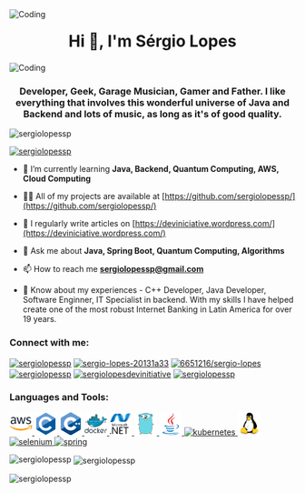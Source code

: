 <img align="left" alt="Coding" src="https://i.imgur.com/4oUAsYY.jpg">

<h1 align="center">Hi 👋, I'm Sérgio Lopes</h1>
<img align="center" alt="Coding" width="400" src="https://i.imgur.com/vMKAQ86.gif">
<h3 align="center">Developer, Geek, Garage Musician, Gamer and Father. I like everything that involves this wonderful universe of Java and Backend and lots of music, as long as it's of good quality.</h3>

<p align="left"> <img src="https://komarev.com/ghpvc/?username=sergiolopessp&label=Profile%20views&color=0e75b6&style=flat" alt="sergiolopessp" /> </p>

<p align="left"> <a href="https://github.com/ryo-ma/github-profile-trophy"><img src="https://github-profile-trophy.vercel.app/?username=sergiolopessp" alt="sergiolopessp" /></a> </p>

- 🌱 I’m currently learning **Java, Backend, Quantum Computing, AWS, Cloud Computing**

- 👨‍💻 All of my projects are available at [https://github.com/sergiolopessp/](https://github.com/sergiolopessp/)

- 📝 I regularly write articles on [https://deviniciative.wordpress.com/](https://deviniciative.wordpress.com/)

- 💬 Ask me about **Java, Spring Boot, Quantum Computing, Algorithms**

- 📫 How to reach me **sergiolopessp@gmail.com**

- 📄 Know about my experiences - C++ Developer, Java Developer, Software Enginner, IT Specialist in backend. With my skills I have helped create one of the most robust Internet Banking in Latin America for over 19 years.

<h3 align="left">Connect with me:</h3>
<p align="left">
<a href="https://twitter.com/sergiolopessp" target="blank"><img align="center" src="https://raw.githubusercontent.com/rahuldkjain/github-profile-readme-generator/master/src/images/icons/Social/twitter.svg" alt="sergiolopessp" height="30" width="40" /></a>
<a href="https://linkedin.com/in/sergio-lopes-20131a33" target="blank"><img align="center" src="https://raw.githubusercontent.com/rahuldkjain/github-profile-readme-generator/master/src/images/icons/Social/linked-in-alt.svg" alt="sergio-lopes-20131a33" height="30" width="40" /></a>
<a href="https://stackoverflow.com/users/6651216/sergio-lopes" target="blank"><img align="center" src="https://raw.githubusercontent.com/rahuldkjain/github-profile-readme-generator/master/src/images/icons/Social/stack-overflow.svg" alt="6651216/sergio-lopes" height="30" width="40" /></a>
<a href="https://instagram.com/sergiolopessp" target="blank"><img align="center" src="https://raw.githubusercontent.com/rahuldkjain/github-profile-readme-generator/master/src/images/icons/Social/instagram.svg" alt="sergiolopessp" height="30" width="40" /></a>
<a href="https://www.youtube.com/c/sergiolopesdevinitiative" target="blank"><img align="center" src="https://raw.githubusercontent.com/rahuldkjain/github-profile-readme-generator/master/src/images/icons/Social/youtube.svg" alt="sergiolopesdevinitiative" height="30" width="40" /></a>
<a href="https://www.hackerrank.com/sergiolopessp" target="blank"><img align="center" src="https://raw.githubusercontent.com/rahuldkjain/github-profile-readme-generator/master/src/images/icons/Social/hackerrank.svg" alt="sergiolopessp" height="30" width="40" /></a>
</p>

<h3 align="left">Languages and Tools:</h3>
<p align="left"> <a href="https://aws.amazon.com" target="_blank" rel="noreferrer"> <img src="https://raw.githubusercontent.com/devicons/devicon/master/icons/amazonwebservices/amazonwebservices-original-wordmark.svg" alt="aws" width="40" height="40"/> </a> <a href="https://www.cprogramming.com/" target="_blank" rel="noreferrer"> <img src="https://raw.githubusercontent.com/devicons/devicon/master/icons/c/c-original.svg" alt="c" width="40" height="40"/> </a> <a href="https://www.w3schools.com/cpp/" target="_blank" rel="noreferrer"> <img src="https://raw.githubusercontent.com/devicons/devicon/master/icons/cplusplus/cplusplus-original.svg" alt="cplusplus" width="40" height="40"/> </a> <a href="https://www.docker.com/" target="_blank" rel="noreferrer"> <img src="https://raw.githubusercontent.com/devicons/devicon/master/icons/docker/docker-original-wordmark.svg" alt="docker" width="40" height="40"/> </a> <a href="https://dotnet.microsoft.com/" target="_blank" rel="noreferrer"> <img src="https://raw.githubusercontent.com/devicons/devicon/master/icons/dot-net/dot-net-original-wordmark.svg" alt="dotnet" width="40" height="40"/> </a> <a href="https://golang.org" target="_blank" rel="noreferrer"> <img src="https://raw.githubusercontent.com/devicons/devicon/master/icons/go/go-original.svg" alt="go" width="40" height="40"/> </a> <a href="https://www.java.com" target="_blank" rel="noreferrer"> <img src="https://raw.githubusercontent.com/devicons/devicon/master/icons/java/java-original.svg" alt="java" width="40" height="40"/> </a> <a href="https://kubernetes.io" target="_blank" rel="noreferrer"> <img src="https://www.vectorlogo.zone/logos/kubernetes/kubernetes-icon.svg" alt="kubernetes" width="40" height="40"/> </a> <a href="https://www.linux.org/" target="_blank" rel="noreferrer"> <img src="https://raw.githubusercontent.com/devicons/devicon/master/icons/linux/linux-original.svg" alt="linux" width="40" height="40"/> </a> <a href="https://www.selenium.dev" target="_blank" rel="noreferrer"> <img src="https://raw.githubusercontent.com/detain/svg-logos/780f25886640cef088af994181646db2f6b1a3f8/svg/selenium-logo.svg" alt="selenium" width="40" height="40"/> </a> <a href="https://spring.io/" target="_blank" rel="noreferrer"> <img src="https://www.vectorlogo.zone/logos/springio/springio-icon.svg" alt="spring" width="40" height="40"/> </a> </p>

<p><img align="left" src="https://github-readme-stats.vercel.app/api/top-langs?username=sergiolopessp&show_icons=true&locale=en&layout=compact" alt="sergiolopessp" /></p>

<p>&nbsp;<img align="center" src="https://github-readme-stats.vercel.app/api?username=sergiolopessp&show_icons=true&locale=en" alt="sergiolopessp" /></p>

<p><img align="center" src="https://github-readme-streak-stats.herokuapp.com/?user=sergiolopessp&" alt="sergiolopessp" /></p>

